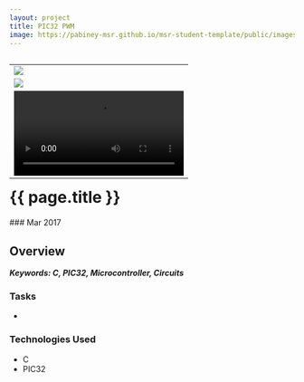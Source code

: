 ```yaml
---
layout: project
title: PIC32 PWM
image: https://pabiney-msr.github.io/msr-student-template/public/images/PIC32_Circuit.jpg
---
```

<table align="right">
	<tr>
		<td>
			<img class="project-image" src="https://pabiney-msr.github.io/msr-student-template/public/images/PIC32_circuit_diagram.jpg"/>
		</td>
	</tr>
	<tr>
		<td>
			<img class="project-image" src="https://pabiney-msr.github.io/msr-student-template/public/images/PIC32_circuit.jpg"/>
		</td>
	</tr>
	<tr>
		<td>
    		<video controls>
                <source src="https://pabiney-msr.github.io/msr-student-template/public/videos/PIC32_PWM_Demo.mp4" type="video/mp4">
            </video>
		</td>
	</tr>
</table>
<h1 id="project-title">{{ page.title }}</h1>
### Mar 2017

## Overview

<b><i>Keywords: C, PIC32, Microcontroller, Circuits</i></b>

### Tasks
* 

### Technologies Used
* C
* PIC32
